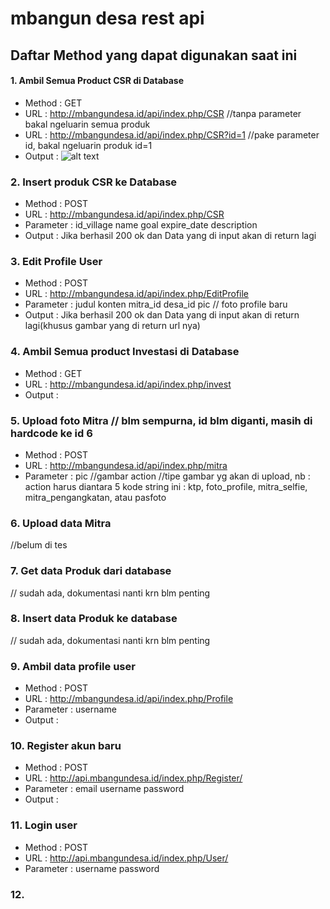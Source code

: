 # mbangun desa rest api

## Daftar Method yang dapat digunakan saat ini

#### 1. Ambil Semua Product CSR di Database
- Method : GET
- URL : http://mbangundesa.id/api/index.php/CSR //tanpa parameter bakal ngeluarin semua produk 
- URL : http://mbangundesa.id/api/index.php/CSR?id=1 //pake parameter id, bakal ngeluarin produk id=1
- Output : ![alt text](http://url/to/img.png)


### 2. Insert produk CSR ke Database
- Method : POST
- URL : http://mbangundesa.id/api/index.php/CSR 
- Parameter : id_village
name
goal
expire_date
description
- Output : Jika berhasil 200 ok dan Data yang di input akan di return lagi

### 3. Edit Profile User
- Method : POST
- URL : http://mbangundesa.id/api/index.php/EditProfile
- Parameter : judul
konten
mitra_id
desa_id
pic // foto profile baru
- Output : Jika berhasil 200 ok dan Data yang di input akan di return lagi(khusus gambar yang di return url nya)

### 4. Ambil Semua product Investasi di Database
- Method : GET
- URL : http://mbangundesa.id/api/index.php/invest
- Output : 

### 5. Upload foto Mitra // blm sempurna, id blm diganti, masih di hardcode ke id 6
- Method : POST
- URL : http://mbangundesa.id/api/index.php/mitra
- Parameter : pic //gambar
action //tipe gambar yg akan di upload, 
nb : action harus diantara 5 kode string ini : ktp, foto_profile, mitra_selfie, mitra_pengangkatan, atau pasfoto

### 6. Upload data Mitra
//belum di tes

### 7. Get data Produk dari database
// sudah ada, dokumentasi nanti krn blm penting

### 8. Insert data Produk ke database
// sudah ada, dokumentasi nanti krn blm penting

### 9. Ambil data profile user
- Method : POST
- URL : http://mbangundesa.id/api/index.php/Profile
- Parameter : username
- Output : 

### 10. Register akun baru
- Method : POST
- URL : http://api.mbangundesa.id/index.php/Register/
- Parameter : email
username
password
- Output : 

### 11. Login user
- Method : POST
- URL : http://api.mbangundesa.id/index.php/User/
- Parameter : username
password

### 12. 
